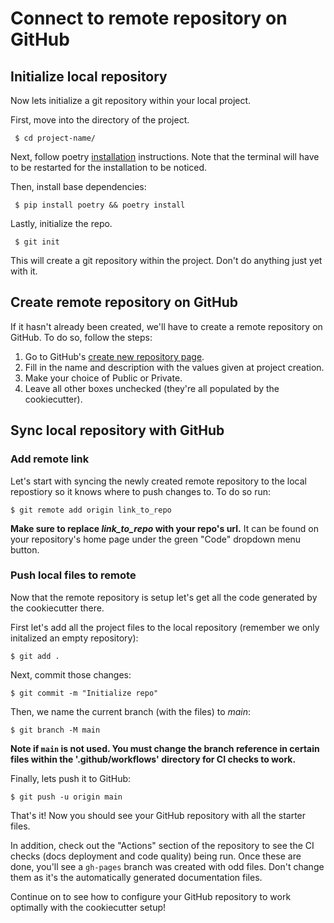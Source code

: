 # Connect to remote repository on GitHub

## Initialize local repository
Now lets initialize a git repository within your local project.

First, move into the directory of the project.  

` $ cd project-name/`

Next, follow poetry [installation](https://python-poetry.org/docs/#installation) instructions. Note that the terminal will have to be restarted for the installation to be noticed.

Then, install base dependencies:  

` $ pip install poetry && poetry install`

Lastly, initialize the repo.  

` $ git init`  

This will create a git repository within the project. Don't do anything just yet with it.

## Create remote repository on GitHub
If it hasn't already been created, we'll have to create a remote repository on GitHub. To do so, follow the steps:  

  1. Go to GitHub's [create new repository page](https://github.com/new).
  2. Fill in the name and description with the values given at project creation.
  3. Make your choice of Public or Private.
  4. Leave all other boxes unchecked (they're all populated by the cookiecutter).

## Sync local repository with GitHub
### Add remote link
Let's start with syncing the newly created remote repository to the local repostiory so it knows where to push changes to. To do so run:  

`$ git remote add origin link_to_repo`

**Make sure to replace *link_to_repo* with your repo's url.** It can be found on your repository's home page under the green "Code" dropdown menu button.

### Push local files to remote
Now that the remote repository is setup let's get all the code generated by the cookiecutter there.  

First let's add all the project files to the local repository (remember we only initalized an empty repository):  

`$ git add .`

Next, commit those changes:  

`$ git commit -m "Initialize repo"`

Then, we name the current branch (with the files) to *main*:  

`$ git branch -M main`

**Note if `main` is not used. You must change the branch reference in certain files within the '.github/workflows' directory for CI checks to work.**

Finally, lets push it to GitHub:  

`$ git push -u origin main`

That's it! Now you should see your GitHub repository with all the starter files. 

In addition, check out the "Actions" section of the repository to see the CI checks (docs deployment and code quality) being run. Once these are done, you'll see a `gh-pages` branch was created with odd files. Don't change them as it's the automatically generated documentation files.

Continue on to see how to configure your GitHub repository to work optimally with the cookiecutter setup!
